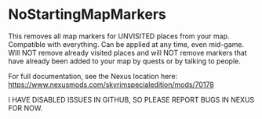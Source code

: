 # NoStartingMapMarkers


This removes all map markers for UNVISITED places from your map. Compatible with everything. Can be applied at any time, even mid-game. Will NOT remove already visited places and will NOT remove markers that have already been added to your map by quests or by talking to people.

For full documentation, see the Nexus location here: https://www.nexusmods.com/skyrimspecialedition/mods/70178

I HAVE DISABLED ISSUES IN GITHUB, SO PLEASE REPORT BUGS IN NEXUS FOR NOW.

